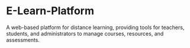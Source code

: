 # E-Learn-Platform
A web-based platform for distance learning, providing tools for teachers, students, and administrators to manage courses, resources, and assessments.
